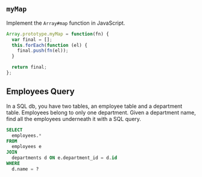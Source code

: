 ## `myMap`

Implement the `Array#map` function in JavaScript.

```js
Array.prototype.myMap = function(fn) {
  var final = [];
  this.forEach(function (el) {
    final.push(fn(el));
  }

  return final;
};
```

## Employees Query

In a SQL db, you have two tables, an employee table and a department
table. Employees belong to only one department. Given a department
name, find all the employees underneath it with a SQL query.

```sql
SELECT
  employees.*
FROM
  employees e
JOIN
  departments d ON e.department_id = d.id
WHERE
  d.name = ?
```
